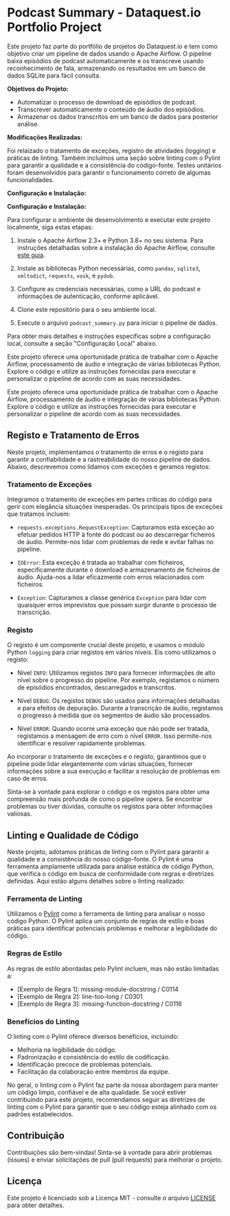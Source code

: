 # Podcast Summary - Dataquest.io Portfolio Project

Este projeto faz parte do portfólio de projetos do Dataquest.io e tem como objetivo criar um pipeline de dados usando o Apache Airflow. O pipeline baixa episódios de podcast automaticamente e os transcreve usando reconhecimento de fala, armazenando os resultados em um banco de dados SQLite para fácil consulta.

**Objetivos do Projeto:**

- Automatizar o processo de download de episódios de podcast.
- Transcrever automaticamente o conteúdo de áudio dos episódios.
- Armazenar os dados transcritos em um banco de dados para posterior análise.

**Modificações Realizadas:**

Foi relaizado o tratamento de exceções, registro de atividades (logging) e práticas de linting. Também incluímos uma seção sobre linting com o Pylint para garantir a qualidade e a consistência do código-fonte. Testes unitários foram desenvolvidos para garantir o funcionamento correto de algumas funcionalidades.

**Configuração e Instalação:**

**Configuração e Instalação:**

Para configurar o ambiente de desenvolvimento e executar este projeto localmente, siga estas etapas:

1. Instale o Apache Airflow 2.3+ e Python 3.8+ no seu sistema. Para instruções detalhadas sobre a instalação do Apache Airflow, consulte [este guia](https://github.com/dataquestio/project-walkthroughs/blob/master/podcast_summary/steps.md#instala%C3%A7%C3%A3o-do-apache-airflow).

2. Instale as bibliotecas Python necessárias, como `pandas`, `sqlite3`, `xmltodict`, `requests`, `vosk`, e `pydub`.

3. Configure as credenciais necessárias, como a URL do podcast e informações de autenticação, conforme aplicável.

4. Clone este repositório para o seu ambiente local.

5. Execute o arquivo `podcast_summary.py` para iniciar o pipeline de dados.

Para obter mais detalhes e instruções específicas sobre a configuração local, consulte a seção "Configuração Local" abaixo.

Este projeto oferece uma oportunidade prática de trabalhar com o Apache Airflow, processamento de áudio e integração de várias bibliotecas Python. Explore o código e utilize as instruções fornecidas para executar e personalizar o pipeline de acordo com as suas necessidades.



Este projeto oferece uma oportunidade prática de trabalhar com o Apache Airflow, processamento de áudio e integração de várias bibliotecas Python. Explore o código e utilize as instruções fornecidas para executar e personalizar o pipeline de acordo com as suas necessidades.



## Registo e Tratamento de Erros

Neste projeto, implementamos o tratamento de erros e o registo para garantir a confiabilidade e a rastreabilidade do nosso pipeline de dados. Abaixo, descrevemos como lidamos com exceções e geramos registos:

### Tratamento de Exceções

Integramos o tratamento de exceções em partes críticas do código para gerir com elegância situações inesperadas. Os principais tipos de exceções que tratamos incluem:

* `requests.exceptions.RequestException`: Capturamos esta exceção ao efetuar pedidos HTTP à fonte do podcast ou ao descarregar ficheiros de áudio. Permite-nos lidar com problemas de rede e evitar falhas no pipeline.

* `IOError`: Esta exceção é tratada ao trabalhar com ficheiros, especificamente durante o download e armazenamento de ficheiros de áudio. Ajuda-nos a lidar eficazmente com erros relacionados com ficheiros.

* `Exception`: Capturamos a classe genérica `Exception` para lidar com quaisquer erros imprevistos que possam surgir durante o processo de transcrição.

### Registo

O registo é um componente crucial deste projeto, e usamos o módulo Python `logging` para criar registos em vários níveis. Eis como utilizamos o registo:

* Nível `INFO`: Utilizamos registos `INFO` para fornecer informações de alto nível sobre o progresso do pipeline. Por exemplo, registamos o número de episódios encontrados, descarregados e transcritos.

* Nível `DEBUG`: Os registos `DEBUG` são usados para informações detalhadas e para efeitos de depuração. Durante a transcrição de áudio, registamos o progresso à medida que os segmentos de áudio são processados.

* Nível `ERROR`: Quando ocorre uma exceção que não pode ser tratada, registamos a mensagem de erro com o nível `ERROR`. Isso permite-nos identificar e resolver rapidamente problemas.

Ao incorporar o tratamento de exceções e o registo, garantimos que o pipeline pode lidar elegantemente com várias situações, fornecer informações sobre a sua execução e facilitar a resolução de problemas em caso de erros.

Sinta-se à vontade para explorar o código e os registos para obter uma compreensão mais profunda de como o pipeline opera. Se encontrar problemas ou tiver dúvidas, consulte os registos para obter informações valiosas.

## Linting e Qualidade de Código

Neste projeto, adotamos práticas de linting com o Pylint para garantir a qualidade e a consistência do nosso código-fonte. O Pylint é uma ferramenta amplamente utilizada para análise estática de código Python, que verifica o código em busca de conformidade com regras e diretrizes definidas. Aqui estão alguns detalhes sobre o linting realizado:

### Ferramenta de Linting

Utilizamos o [Pylint](https://www.pylint.org/) como a ferramenta de linting para analisar o nosso código Python. O Pylint aplica um conjunto de regras de estilo e boas práticas para identificar potenciais problemas e melhorar a legibilidade do código.

### Regras de Estilo

As regras de estilo abordadas pelo Pylint incluem, mas não estão limitadas a:

* [Exemplo de Regra 1]: missing-module-docstring / C0114
* [Exemplo de Regra 2]: line-too-long / C0301
* [Exemplo de Regra 3]: missing-function-docstring / C0116

### Benefícios do Linting

O linting com o Pylint oferece diversos benefícios, incluindo:

* Melhoria na legibilidade do código.
* Padronização e consistência do estilo de codificação.
* Identificação precoce de problemas potenciais.
* Facilitação da colaboração entre membros da equipe.

No geral, o linting com o Pylint faz parte da nossa abordagem para manter um código limpo, confiável e de alta qualidade. Se você estiver contribuindo para este projeto, recomendamos seguir as diretrizes de linting com o Pylint para garantir que o seu código esteja alinhado com os padrões estabelecidos.

## Contribuição

Contribuições são bem-vindas! Sinta-se à vontade para abrir problemas (issues) e enviar solicitações de pull (pull requests) para melhorar o projeto.

## Licença

Este projeto é licenciado sob a Licença MIT - consulte o arquivo [LICENSE](LICENSE) para obter detalhes.





